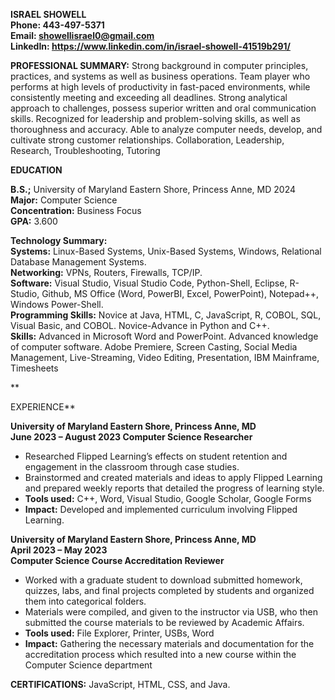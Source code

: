 **ISRAEL SHOWELL  
Phone: 443-497-5371  
Email: showellisrael0@gmail.com  
LinkedIn: https://www.linkedin.com/in/israel-showell-41519b291/**

**PROFESSIONAL SUMMARY:** Strong background in computer principles, practices, and systems as well as business operations. Team player who performs at high levels of productivity in fast-paced environments, while consistently meeting and exceeding all deadlines. Strong analytical approach to challenges, possess superior written and oral communication skills. Recognized for leadership and problem-solving skills, as well as thoroughness and accuracy. Able to analyze computer needs, develop, and cultivate strong customer relationships. Collaboration, Leadership, Research, Troubleshooting, Tutoring

**EDUCATION**

**B.S.;** University of Maryland Eastern Shore, Princess Anne, MD 2024  
**Major:** Computer Science  
**Concentration:** Business Focus  
**GPA:** 3.600

**Technology Summary:  
Systems:** Linux-Based Systems, Unix-Based Systems, Windows, Relational Database Management Systems.  
**Networking:** VPNs, Routers, Firewalls, TCP/IP.  
**Software:** Visual Studio, Visual Studio Code, Python-Shell, Eclipse, R-Studio, Github, MS Office (Word, PowerBI, Excel, PowerPoint), Notepad++, Windows Power-Shell.  
**Programming Skills:** Novice at Java, HTML, C, JavaScript, R, COBOL, SQL, Visual Basic, and COBOL. Novice-Advance in Python and C++.  
**Skills:** Advanced in Microsoft Word and PowerPoint. Advanced knowledge of computer software. Adobe Premiere, Screen Casting, Social Media Management, Live-Streaming, Video Editing, Presentation, IBM Mainframe, Timesheets

**  
  
EXPERIENCE**

**University of Maryland Eastern Shore, Princess Anne, MD  
June 2023 – August 2023 Computer Science Researcher**

-   Researched Flipped Learning’s effects on student retention and engagement in the classroom through case studies.
-   Brainstormed and created materials and ideas to apply Flipped Learning and prepared weekly reports that detailed the progress of learning style.
-   **Tools used:** C++, Word, Visual Studio, Google Scholar, Google Forms
-   **Impact:** Developed and implemented curriculum involving Flipped Learning.

**University of Maryland Eastern Shore, Princess Anne, MD  
April 2023 – May 2023  
Computer Science Course Accreditation Reviewer**

-   Worked with a graduate student to download submitted homework, quizzes, labs, and final projects completed by students and organized them into categorical folders.
-   Materials were compiled, and given to the instructor via USB, who then submitted the course materials to be reviewed by Academic Affairs.
-   **Tools used:** File Explorer, Printer, USBs, Word
-   **Impact:** Gathering the necessary materials and documentation for the accreditation process which resulted into a new course within the Computer Science department

**CERTIFICATIONS:** JavaScript, HTML, CSS, and Java.
